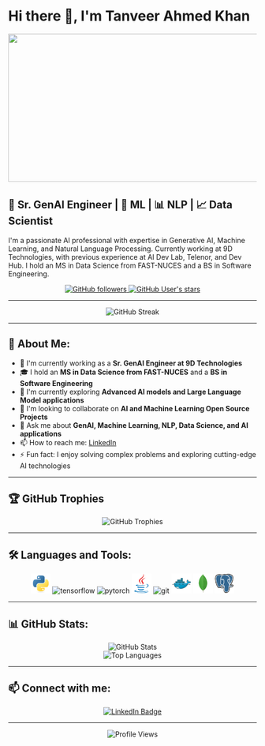 # Hi there 👋, I'm Tanveer Ahmed Khan

<div align="center">
  <img src="https://media.giphy.com/media/dWesBcTLavkZuG35MI/giphy.gif" width="600" height="300"/>
</div>

## 🧠 Sr. GenAI Engineer | 🤖 ML | 📊 NLP | 📈 Data Scientist

I'm a passionate AI professional with expertise in Generative AI, Machine Learning, and Natural Language Processing. Currently working at 9D Technologies, with previous experience at AI Dev Lab, Telenor, and Dev Hub. I hold an MS in Data Science from FAST-NUCES and a BS in Software Engineering.

<div align="center">
  <a href="https://github.com/Tanveer9DI?tab=followers">
    <img src="https://img.shields.io/github/followers/Tanveer9DI?style=social" alt="GitHub followers"/>
  </a>
  <a href="https://github.com/Tanveer9DI?tab=stars">
    <img src="https://img.shields.io/github/stars/Tanveer9DI?style=social" alt="GitHub User's stars"/>
  </a>
</div>

---

<div align="center">
  <img src="https://github-readme-streak-stats.herokuapp.com/?user=Tanveer9DI&theme=dark&hide_border=true" alt="GitHub Streak"/>
</div>

---

## 🧠 About Me:

- 🔭 I'm currently working as a **Sr. GenAI Engineer at 9D Technologies**
- 🎓 I hold an **MS in Data Science from FAST-NUCES** and a **BS in Software Engineering**
- 🌱 I'm currently exploring **Advanced AI models and Large Language Model applications**
- 👯 I'm looking to collaborate on **AI and Machine Learning Open Source Projects**
- 💬 Ask me about **GenAI, Machine Learning, NLP, Data Science, and AI applications**
- 📫 How to reach me: [LinkedIn](https://www.linkedin.com/in/tanveer-ahmed-khan-b089461a3/)
- ⚡ Fun fact: I enjoy solving complex problems and exploring cutting-edge AI technologies

---

## 🏆 GitHub Trophies

<div align="center">
  <img src="https://github-profile-trophy.vercel.app/?username=Tanveer9DI&theme=darkhub&no-frame=true&margin-w=15" alt="GitHub Trophies"/>
</div>

---

## 🛠️ Languages and Tools:

<div align="center">
  <img src="https://raw.githubusercontent.com/devicons/devicon/master/icons/python/python-original.svg" alt="python" width="40" height="40"/>
  <img src="https://www.vectorlogo.zone/logos/tensorflow/tensorflow-icon.svg" alt="tensorflow" width="40" height="40"/>
  <img src="https://www.vectorlogo.zone/logos/pytorch/pytorch-icon.svg" alt="pytorch" width="40" height="40"/>
  <img src="https://raw.githubusercontent.com/devicons/devicon/master/icons/java/java-original.svg" alt="java" width="40" height="40"/>
  <img src="https://www.vectorlogo.zone/logos/git-scm/git-scm-icon.svg" alt="git" width="40" height="40"/>
  <img src="https://raw.githubusercontent.com/devicons/devicon/master/icons/docker/docker-original.svg" alt="docker" width="40" height="40"/>
  <img src="https://raw.githubusercontent.com/devicons/devicon/master/icons/mongodb/mongodb-original.svg" alt="mongodb" width="40" height="40"/>
  <img src="https://raw.githubusercontent.com/devicons/devicon/master/icons/postgresql/postgresql-original.svg" alt="postgresql" width="40" height="40"/>
</div>

---

## 📊 GitHub Stats:

<div align="center">
  <img src="https://github-readme-stats.vercel.app/api?username=Tanveer9DI&show_icons=true&theme=radical" alt="GitHub Stats"/>
  <br/>
  <img src="https://github-readme-stats.vercel.app/api/top-langs/?username=Tanveer9DI&layout=compact&theme=radical" alt="Top Languages"/>
</div>

---

## 📫 Connect with me:

<div align="center">
  <a href="https://linkedin.com/in/tanveer-ahmed-khan-b089461a3">
    <img src="https://img.shields.io/badge/LinkedIn-blue?style=for-the-badge&logo=linkedin&logoColor=white" alt="LinkedIn Badge"/>
  </a>
</div>

---

<div align="center">
  <img src="https://komarev.com/ghpvc/?username=Tanveer9DI&style=flat-square&color=blue" alt="Profile Views"/>
</div>